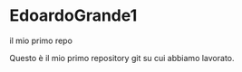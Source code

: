# EdoardoGrande1
 il mio primo repo
 
 Questo è il mio primo repository git su cui abbiamo lavorato.
